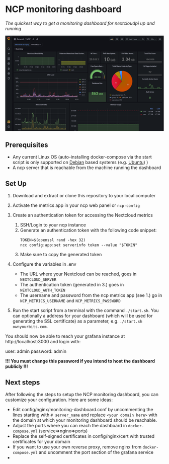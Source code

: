 # NCP monitoring dashboard

*The quickest way to get a monitoring dashboard for nextcloudpi up and running*

![img.png](preview.png)

## Prerequisites

* Any current Linux OS (auto-installing docker-compose via the start script is only supported on [Debian](https://debian.org) based systems (e.g. [Ubuntu](https://ubuntu.com)) )
* A ncp server that is reachable from the machine running the dashboard

## Set Up

1. Download and extract or clone this repository to your local computer 
2. Activate the metrics app in your ncp web panel or `ncp-config`
3. Create an authentication token for accessing the Nextcloud metrics
   1. SSH/Login to your ncp instance
   2. Generate an authentication token with the following code snippet:
      ```shell
      TOKEN=$(openssl rand -hex 32)
      ncc config:app:set serverinfo token --value "$TOKEN"
      ```
   3. Make sure to copy the generated token
4. Configure the variables in .env
    * The URL where your Nextcloud can be reached, goes in `NEXTCLOUD_SERVER`
    * The authentication token (generated in 3.) goes in `NEXTCLOUD_AUTH_TOKEN`
    * The username and password from the ncp metrics app (see 1.) go in `NCP_METRICS_USERNAME` and `NCP_METRICS_PASSWORD`

5. Run the start script from a terminal with the command `./start.sh`. You can optionally a address for your dashboard
   (which will be used for generating the SSL certificate) as a parameter, e.g. `./start.sh ownyourbits.com`.

You should now be able to reach your grafana instance at http://localhost:3000 and login with:

user: admin
password: admin

**!!! You must change this password if you intend to host the dashboard publicly !!!**


## Next steps

After following the steps to setup the NCP monitoring dashboard, you can customize your configuration.
Here are some ideas:

- Edit config/nginx/monitoring-dashboard.conf by uncommenting the lines starting with `# server_name` and replace `<your domain here>`
  with the domain at which your monitoring dashboard should be reachable.
- Adjust the ports where you can reach the dashboard in `docker-compose.yml` (service=>nginx=>ports)
- Replace the self-signed certificates in config/nginx/cert with trusted certificates for your domain
- If you want to use your own reverse proxy, remove nginx from `docker-compose.yml` and uncomment the port section of the grafana service
- 